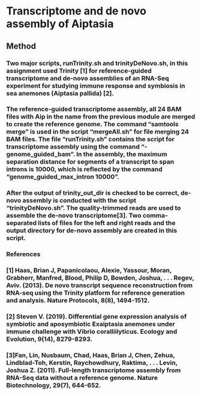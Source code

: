 # Transcriptome and de novo assembly of Aiptasia

## Method 

### Two major scripts, runTrinity.sh and trinityDeNovo.sh, in this assignment used Trinity [1] for reference-guided transcriptome and de-novo assemblies of an RNA-Seq experiment for studying immune response and symbiosis in sea anemones (Aiptasia pallida) [2].
### The reference-guided transcriptome assembly, all 24 BAM files with Aip in the name from the previous module are merged to create the reference genome. The command “samtools merge” is used in the script “mergeAll.sh” for file merging 24 BAM files. The file “runTrinity.sh” contains the script  for transcriptome assembly using the command “-genome_guided_bam”. In the assembly, the maximum separation distance for segments of a transcript to span introns is 10000, which is reflected by the command “genome_guided_max_intron 10000”. 
### After the output of trinity_out_dir is checked to be correct, de-novo assembly is conducted with the script “trinityDeNovo.sh”. The quality-trimmed reads are used to assemble the de-novo transcriptome[3]. Two comma-separated lists of files for the left and right reads and the output directory for de-novo assembly are created in this script. 

### References

### [1] Haas, Brian J, Papanicolaou, Alexie, Yassour, Moran, Grabherr, Manfred, Blood, Philip D, Bowden, Joshua, . . . Regev, Aviv. (2013). De novo transcript sequence reconstruction from RNA-seq using the Trinity platform for reference generation and analysis. Nature Protocols, 8(8), 1494-1512.
### [2] Steven V. (2019). Differential gene expression analysis of symbiotic and aposymbiotic Exaiptasia anemones under immune challenge with Vibrio coralliilyticus. Ecology and Evolution, 9(14), 8279-8293.
### [3]Fan, Lin, Nusbaum, Chad, Haas, Brian J, Chen, Zehua, Lindblad-Toh, Kerstin, Raychowdhury, Raktima, . . . Levin, Joshua Z. (2011). Full-length transcriptome assembly from RNA-Seq data without a reference genome. Nature Biotechnology, 29(7), 644-652. 

